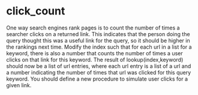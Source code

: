 # click_count

One way search engines rank pages is to count the number of times a searcher clicks on a returned link. This indicates that the person doing the query thought this was a useful link for the query, so it should be higher in the rankings next time.  Modify the index such that for each url in a list for a keyword, there is also a number that counts the number of times a user clicks on that link for this keyword.  The result of lookup(index,keyword) should now be a list of url entries, where each url entry is a list of a url and a number indicating the number of times that url was clicked for this query keyword. You should define a new procedure to simulate user clicks for a given link.
